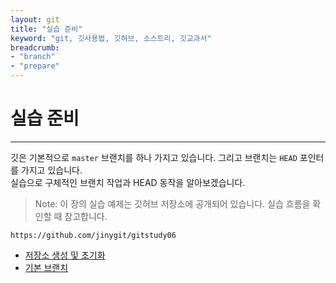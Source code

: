 ```yaml
---
layout: git
title: "실습 준비"
keyword: "git, 깃사용법, 깃허브, 소스트리, 깃교과서"
breadcrumb:
- "branch"
- "prepare"
---
```


# 실습 준비
---
깃은 기본적으로 `master` 브랜치를 하나 가지고 있습니다. 그리고 브랜치는 `HEAD` 포인터를 가지고 있습니다.  
실습으로 구체적인 브랜치 작업과 HEAD 동작을 알아보겠습니다.  

>Note: 이 장의 실습 예제는 깃허브 저장소에 공개되어 있습니다. 실습 흐름을 확인할 때 참고합니다.  

```
https://github.com/jinygit/gitstudy06
```

+ [저장소 생성 및 초기화](prepare/init)
+ [기본 브랜치](prepare/master)
